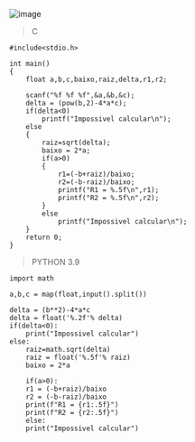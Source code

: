 ![image](https://github.com/lufffe/Beecrowd/assets/90646635/45745c0f-42b0-48c9-8eba-99c777c78a22)

>C

	#include<stdio.h>

	int main()
	{
		float a,b,c,baixo,raiz,delta,r1,r2;

		scanf("%f %f %f",&a,&b,&c);
		delta = (pow(b,2)-4*a*c);
		if(delta<0)
			printf("Impossivel calcular\n");
		else
		{
			raiz=sqrt(delta);
			baixo = 2*a;
			if(a>0)
			{
				r1=(-b+raiz)/baixo;
				r2=(-b-raiz)/baixo;
				printf("R1 = %.5f\n",r1);
				printf("R2 = %.5f\n",r2);
			}
			else
				printf("Impossivel calcular\n");
		}
	    return 0;
	}

>PYTHON 3.9

	import math

	a,b,c = map(float,input().split())

	delta = (b**2)-4*a*c
	delta = float('%.2f'% delta)
	if(delta<0):
	    print("Impossivel calcular")
	else:
	    raiz=math.sqrt(delta)
	    raiz = float('%.5f'% raiz)
	    baixo = 2*a

	    if(a>0):
		r1 = (-b+raiz)/baixo
		r2 = (-b-raiz)/baixo
		print(f"R1 = {r1:.5f}")
		print(f"R2 = {r2:.5f}")
	    else:
		print("Impossivel calcular")
